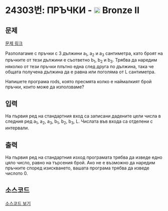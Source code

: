 # 24303번: ПРЪЧКИ - <img src="https://static.solved.ac/tier_small/4.svg" style="height:20px" /> Bronze II

<!-- performance -->

<!-- 문제 제출 후 깃허브에 푸시를 했을 때 제출한 코드의 성능이 입력될 공간입니다.-->

<!-- end -->

## 문제

[문제 링크](https://boj.kr/24303)


<p>Разполагаме с пръчки с 3 дължини a<sub>1</sub>, a<sub>2</sub> и а<sub>3</sub> сантиметра, като броят на пръчките от тези дължини е съответно b<sub>1</sub>, b<sub>2</sub> и b<sub>3</sub>. Трябва да наредим няколко от тези пръчки плътно една след друга по дължина, така че общата получена дължина да е равна или поголяма от L сантиметра.</p>

<p>Напишете програма rods, която пресмята колко е наймалкият брой пръчки, които може да използваме?</p>



## 입력


<p>На първия ред на стандартния вход са записани дадените цели числа в следния ред a<sub>1</sub>, a<sub>2</sub>, a<sub>3</sub>, b<sub>1</sub>, b<sub>2</sub>, b<sub>3</sub>, L. Числата във входа са отделени с интервали.</p>



## 출력


<p>На първия ред на стандартния изход програмата трябва да изведе едно цяло число, равно на търсения брой. Ако не е възможно да наредим пръчките според изискването, вашата програма трябва да изведе числото 0.</p>



## 소스코드

[소스코드 보기](ПРЪЧКИ.py)